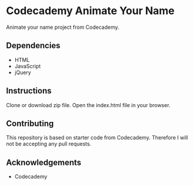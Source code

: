 # Codecademy Animate Your Name
Animate your name project from Codecademy. 

## Dependencies 
* HTML
* JavaScript
* jQuery

## Instructions
Clone or download zip file. Open the index.html file in your browser.

## Contributing
This repository is based on starter code from Codecademy. Therefore I will not be accepting any pull requests.

## Acknowledgements
* Codecademy

